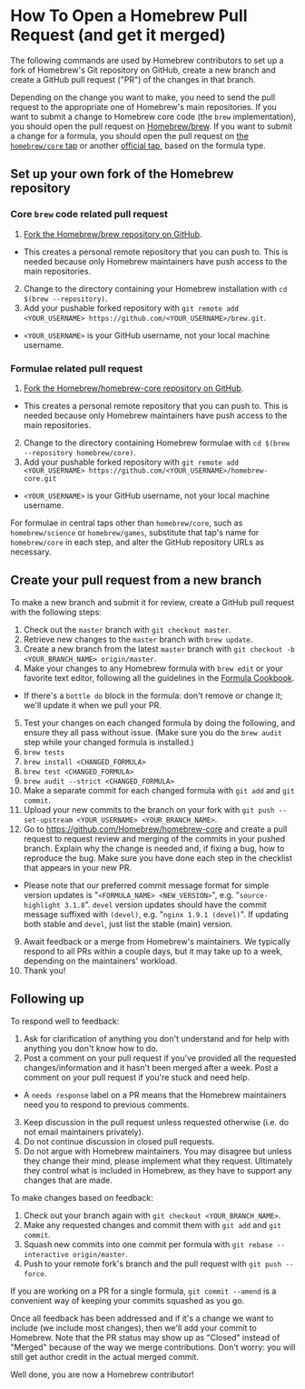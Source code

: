 # How To Open a Homebrew Pull Request (and get it merged)

The following commands are used by Homebrew contributors to set up a fork of Homebrew's Git repository on GitHub, create a new branch and create a GitHub pull request ("PR") of the changes in that branch.

Depending on the change you want to make, you need to send the pull request to the appropriate one of Homebrew's main repositories. If you want to submit a change to Homebrew core code (the `brew` implementation), you should open the pull request on [Homebrew/brew](https://github.com/Homebrew/brew). If you want to submit a change for a formula, you should open the pull request on [the `homebrew/core` tap](https://github.com/Homebrew/homebrew-core) or another [official tap](https://github.com/Homebrew), based on the formula type.

## Set up your own fork of the Homebrew repository

### Core `brew` code related pull request

1. [Fork the Homebrew/brew repository on GitHub](https://github.com/Homebrew/brew/fork).
 * This creates a personal remote repository that you can push to. This is needed because only Homebrew maintainers have push access to the main repositories.
2. Change to the directory containing your Homebrew installation with `cd $(brew --repository)`.
3. Add your pushable forked repository with `git remote add <YOUR_USERNAME> https://github.com/<YOUR_USERNAME>/brew.git`.
 * `<YOUR_USERNAME>` is your GitHub username, not your local machine username.

### Formulae related pull request

1. [Fork the Homebrew/homebrew-core repository on GitHub](https://github.com/Homebrew/homebrew-core/fork).
 * This creates a personal remote repository that you can push to. This is needed because only Homebrew maintainers have push access to the main repositories.
2. Change to the directory containing Homebrew formulae with `cd $(brew --repository homebrew/core)`.
3. Add your pushable forked repository with `git remote add <YOUR_USERNAME> https://github.com/<YOUR_USERNAME>/homebrew-core.git`
 * `<YOUR_USERNAME>` is your GitHub username, not your local machine username.

For formulae in central taps other than `homebrew/core`, such as `homebrew/science` or `homebrew/games`, substitute that tap's name for `homebrew/core` in each step, and alter the GitHub repository URLs as necessary.

## Create your pull request from a new branch

To make a new branch and submit it for review, create a GitHub pull request with the following steps:

1. Check out the `master` branch with `git checkout master`.
2. Retrieve new changes to the `master` branch with `brew update`.
3. Create a new branch from the latest `master` branch with `git checkout -b <YOUR_BRANCH_NAME> origin/master`.
4. Make your changes to any Homebrew formula with `brew edit` or your favorite text editor, following all the guidelines in the [Formula Cookbook](Formula-Cookbook.md).
 * If there's a `bottle do` block in the formula: don't remove or change it; we'll update it when we pull your PR.
5. Test your changes on each changed formula by doing the following, and ensure they all pass without issue. (Make sure you do the `brew audit` step while your changed formula is installed.)
 1. `brew tests`
 2. `brew install <CHANGED_FORMULA>`
 3. `brew test <CHANGED_FORMULA>`
 4. `brew audit --strict <CHANGED_FORMULA>`
6. Make a separate commit for each changed formula with `git add` and `git commit`.
7. Upload your new commits to the branch on your fork with `git push --set-upstream <YOUR_USERNAME> <YOUR_BRANCH_NAME>`.
8. Go to https://github.com/Homebrew/homebrew-core and create a pull request to request review and merging of the commits in your pushed branch. Explain why the change is needed and, if fixing a bug, how to reproduce the bug. Make sure you have done each step in the checklist that appears in your new PR.
 * Please note that our preferred commit message format for simple version updates is "`<FORMULA_NAME> <NEW_VERSION>`", e.g. "`source-highlight 3.1.8`". `devel` version updates should have the commit message suffixed with `(devel)`, e.g. "`nginx 1.9.1 (devel)`". If updating both stable and `devel`, just list the stable (main) version.
9. Await feedback or a merge from Homebrew's maintainers. We typically respond to all PRs within a couple days, but it may take up to a week, depending on the maintainers' workload.
10. Thank you!

## Following up

To respond well to feedback:

1. Ask for clarification of anything you don't understand and for help with anything you don't know how to do.
2. Post a comment on your pull request if you've provided all the requested changes/information and it hasn't been merged after a week. Post a comment on your pull request if you're stuck and need help.
 * A `needs response` label on a PR means that the Homebrew maintainers need you to respond to previous comments.
3. Keep discussion in the pull request unless requested otherwise (i.e. do not email maintainers privately).
4. Do not continue discussion in closed pull requests.
5. Do not argue with Homebrew maintainers. You may disagree but unless they change their mind, please implement what they request. Ultimately they control what is included in Homebrew, as they have to support any changes that are made.

To make changes based on feedback:

1. Check out your branch again with `git checkout <YOUR_BRANCH_NAME>`.
2. Make any requested changes and commit them with `git add` and `git commit`.
3. Squash new commits into one commit per formula with `git rebase --interactive origin/master`.
4. Push to your remote fork's branch and the pull request with `git push --force`.

If you are working on a PR for a single formula, `git commit --amend` is a convenient way of keeping your commits squashed as you go.

Once all feedback has been addressed and if it's a change we want to include (we include most changes), then we'll add your commit to Homebrew. Note that the PR status may show up as "Closed" instead of "Merged" because of the way we merge contributions. Don't worry: you will still get author credit in the actual merged commit.

Well done, you are now a Homebrew contributor!
